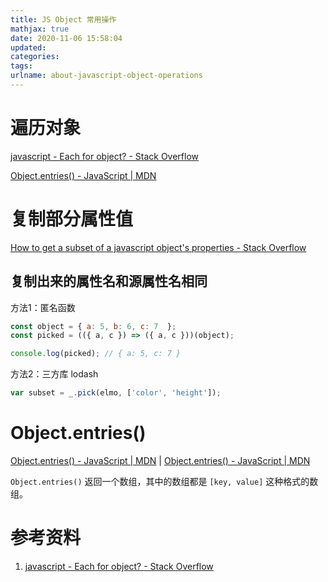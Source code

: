 ```yaml
---
title: JS Object 常用操作
mathjax: true
date: 2020-11-06 15:58:04
updated:
categories:
tags:
urlname: about-javascript-object-operations
---
```




<!-- more -->



# 遍历对象

[javascript - Each for object? - Stack Overflow](https://stackoverflow.com/questions/11846484/each-for-object)

[Object.entries() - JavaScript | MDN](https://developer.mozilla.org/zh-CN/docs/Web/JavaScript/Reference/Global_Objects/Object/entries)



# 复制部分属性值

[How to get a subset of a javascript object's properties - Stack Overflow](https://stackoverflow.com/questions/17781472/how-to-get-a-subset-of-a-javascript-objects-properties)



## 复制出来的属性名和源属性名相同

方法1：匿名函数

```js
const object = { a: 5, b: 6, c: 7  };
const picked = (({ a, c }) => ({ a, c }))(object);

console.log(picked); // { a: 5, c: 7 }
```



方法2：三方库 lodash

```js
var subset = _.pick(elmo, ['color', 'height']);
```



# Object.entries()

[Object.entries() - JavaScript | MDN](https://developer.mozilla.org/en-US/docs/Web/JavaScript/Reference/Global_Objects/Object/entries) | [Object.entries() - JavaScript | MDN](https://developer.mozilla.org/zh-CN/docs/Web/JavaScript/Reference/Global_Objects/Object/entries)

`Object.entries()` 返回一个数组，其中的数组都是 `[key, value]` 这种格式的数组。









# 参考资料

1. [javascript - Each for object? - Stack Overflow](https://stackoverflow.com/questions/11846484/each-for-object)